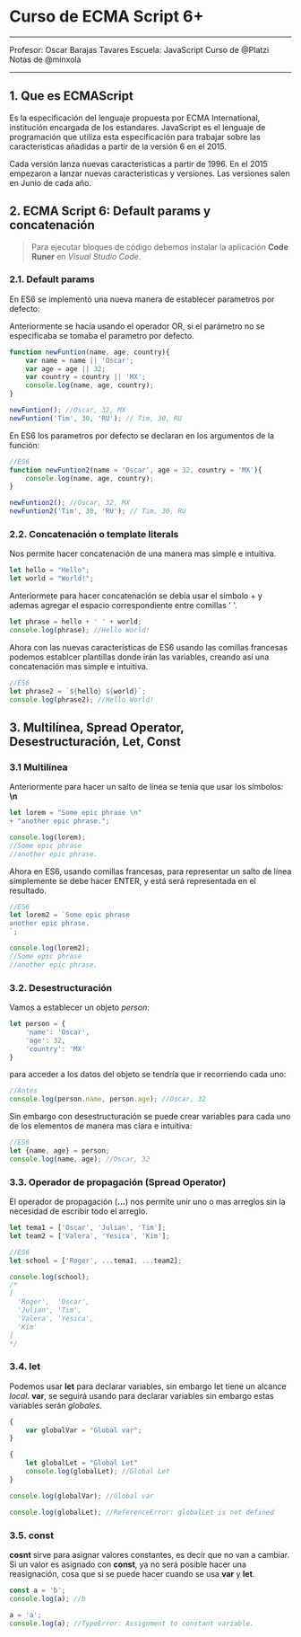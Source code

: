 # Curso de ECMA Script 6+

---
Profesor: Oscar Barajas Tavares
Escuela: JavaScript
Curso de @Platzi
Notas de @minxola

---

## 1. Que es ECMAScript

Es la especificación del lenguaje propuesta por ECMA International, institución encargada de los estandares. JavaScript es el lenguaje de programación que utiliza esta especificación para trabajar sobre las caracteristicas añadidas a partir de la versión 6 en el 2015.

Cada versión lanza nuevas caracteristicas a partir de 1996. En el 2015 empezaron a lanzar nuevas caracteristicas y versiones. Las versiones salen en Junio de cada año.

## 2. ECMA Script 6: Default params y concatenación

> Para ejecutar bloques de código debemos instalar la aplicación **Code Runer** en *Visual Studio Code*.

### 2.1. Default params

En ES6 se implementó una nueva manera de establecer parametros por defecto:

Anteriormente se hacía usando el operador OR, si el parámetro no se especificaba se tomaba el parametro por defecto.

```js
function newFuntion(name, age, country){
    var name = name || 'Oscar';
    var age = age || 32;
    var country = country || 'MX';
    console.log(name, age, country);
}

newFuntion(); //Oscar, 32, MX
newFuntion('Tim', 30, 'RU'); // Tim, 30, RU
```

En ES6 los parametros por defecto se declaran en los argumentos de la función:

```js
//ES6
function newFuntion2(name = 'Oscar', age = 32, country = 'MX'){
    console.log(name, age, country);
}

newFuntion2(); //Oscar, 32, MX
newFuntion2('Tim', 30, 'RU'); // Tim, 30, RU
```

### 2.2. Concatenación o template literals

Nos permite hacer concatenación de una manera mas simple e intuitiva.

```js
let hello = "Hello";
let world = "World!";
```

Anteriormete para hacer concatenación se debía usar el simbolo + y ademas agregar el espacio correspondiente entre comillas ' '.

```js
let phrase = hello + ' ' + world;
console.log(phrase); //Hello World!
```

Ahora con las nuevas características de ES6 usando las comillas francesas podemos establcer plantillas donde irán las variables, creando así una concatenación mas simple e intuitiva.

```js
//ES6
let phrase2 = `${hello} ${world}`;
console.log(phrase2); //Hello World!
```
## 3. Multilínea, Spread Operator, Desestructuración, Let, Const

### 3.1 Multilínea

Anteriormente para hacer un salto de línea se tenía que usar los símbolos: **\n**

```js
let lorem = "Some epic phrase \n"
+ "another epic phrase.";

console.log(lorem);
//Some epic phrase
//another epic phrase.
```

Ahora en ES6, usando comillas francesas, para representar un salto de línea simplemente se debe hacer ENTER, y está será representada en el resultado.

```js
//ES6
let lorem2 = `Some epic phrase
another epic phrase.
`;

console.log(lorem2);
//Some epic phrase
//another epic phrase.
```

### 3.2. Desestructuración

Vamos a establecer un objeto *person*:

```js
let person = {
    'name': 'Oscar',
    'age': 32,
    'country': 'MX'
}
```

para acceder a los datos del objeto se tendría que ir recorriendo cada uno:

```js
//Antes
console.log(person.name, person.age); //Oscar, 32
```

Sin embargo con desestructuración se puede crear variables para cada uno de los elementos de manera mas clara e intuitiva:

```js
//ES6
let {name, age} = person;
console.log(name, age); //Oscar, 32
```

### 3.3. Operador de propagación (Spread Operator)

El operador de propagación (**...**) nos permite unir uno o mas arreglos sin la necesidad de escribir todo el arreglo.

```js
let tema1 = ['Oscar', 'Julian', 'Tim'];
let team2 = ['Valera', 'Yesica', 'Kim'];

//ES6
let school = ['Roger', ...tema1, ...team2];

console.log(school);
/*
[
  'Roger',  'Oscar',
  'Julian', 'Tim',
  'Valera', 'Yesica',
  'Kim'
]
*/
```

### 3.4. let

Podemos usar **let** para declarar variables, sin embargo let tiene un alcance *local*. **var**, se seguirá usando para declarar variables sin embargo estas variables serán *globales*.

```js
{
    var globalVar = "Global var";
}

{
    let globalLet = "Global Let"
    console.log(globalLet); //Global Let
}

console.log(globalVar); //Global var

console.log(globalLet); //ReferenceError: globalLet is not defined
```

### 3.5. const

**cosnt** sirve para asignar valores constantes, es decír que no van a cambiar. Si un valor es asignado con **const**, ya no será posible hacer una reasignación, cosa que si se puede hacer cuando se usa **var** y **let**.

```js
const a = 'b';
console.log(a); //b

a = 'a';
console.log(a); //TypeError: Assignment to constant variable.
```





















